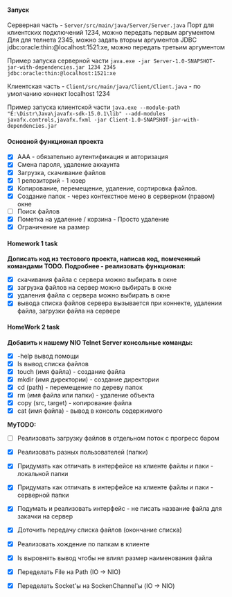 #### Запуск

Серверная часть - `Server/src/main/java/Server/Server.java`
    Порт для клиентских подключений 1234, можно передать первым аргументом 
    Для для телнета 2345, можно задать вторым аргументов
    JDBC jdbc:oracle:thin:@localhost:1521:xe, можно передать третьим аргументом

Пример запуска серверной части
`java.exe -jar Server-1.0-SNAPSHOT-jar-with-dependencies.jar 1234 2345 jdbc:oracle:thin:@localhost:1521:xe`

Клиентская часть - `Client/src/main/java/Client/Client.java` - по умолчанию коннект localhost 1234

Пример запуска клиентской части
`java.exe --module-path "E:\Distr\Java\javafx-sdk-15.0.1\lib" --add-modules javafx.controls,javafx.fxml -jar Client-1.0-SNAPSHOT-jar-with-dependencies.jar`

#### Основной функционал проекта

- [x] ААА - обязательно аутентификация и авторизация
- [x] Смена пароля, удаление аккаунта
- [x] Загрузка, скачивание файлов
- [x] 1 репозиторий - 1 юзер
- [x] Копирование, перемещение, удаление, сортировка файлов.
- [x] Создание папок - через контекстное меню в серверном (правом) окне
- [ ] Поиск файлов
- [x] Пометка на удаление / корзина - Просто удаление
- [X] Ограничение на размер 

#### Homework 1 task

**Дописать код из тестового проекта, написав код, помеченный командами TODO. Подробнее - реализовать функционал:**

- [x] скачивания файла с сервера		можно выбирать в окне 
- [x] загрузка файлов на сервер			можно выбирать в окне
- [x] удаления файла с сервера			можно выбирать в окне 
- [x] вывода списка файлов сервера      вызывается при коннекте, удалении файла, загрузки файла на сервере

#### HomeWork 2 task

**Добавить к нашему NIO Telnet Server консольные команды:**

- [x] -help вывод помощи
- [x] ls вывод списка файлов
- [x] touch (имя файла) - создание файла
- [x] mkdir (имя директории) - создание директории
- [x] cd (path) - перемещение по дереву папок
- [x] rm (имя файла или папки) - удаление объекта
- [x] copy (src, target) - копирование файла
- [x] cat (имя файла) - вывод в консоль содержимого

**MyTODO:**

- [ ] Реализовать загрузку файлов в отдельном поток с прогресс баром
- [x] Реализовать разных пользователей (папки)
- [x] Придумать как отличать в интерфейсе на клиенте файлы и паки - локальной папки
- [x] Придумать как отличать в интерфейсе на клиенте файлы и паки - серверной папки
- [x] Подумать и реализовать интерфейс - не писать название файла для закачки на сервер
- [x] Доточить передачу списка файлов (окончание списка) 
- [x] Реализовать хождение по папкам в клиенте
- [x] ls выровнять вывод чтобы не влиял размер наименования файла
- [x] Переделать File на Path (IO -> NIO)
- [x] Переделать Socket'ы на SockenChannel'ы (IO -> NIO)


